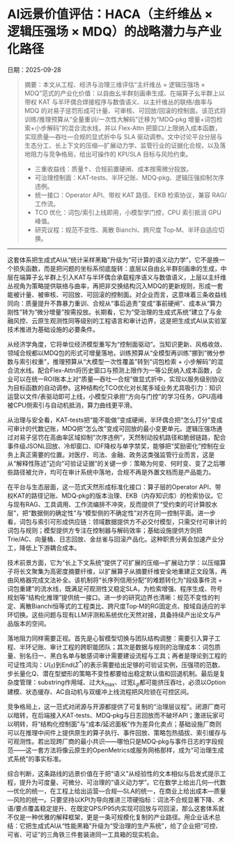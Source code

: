 # AI远景价值评估：HACA（主纤维丛 × 逻辑压强场 × MDQ）的战略潜力与产业化路径
日期：2025-09-28


> 摘要：本文从工程、经济与治理三维评估“主纤维丛 × 逻辑压强场 × MDQ”范式的产业化价值：以自由幺半群刻画串生成、在端算子幺半群上以带权 KAT 与半环偶合焊接程序与数值语义、以主纤维丛的联络/曲率与 MDQ 的对易子惩罚形成可计量、可审核、可回放/回滚的控制面。该范式将训练/推理预算从“全量重训/一次性大解码”迁移为“MDQ‑pkg 增量+词包检索+小步解码”的混合流水线，并以 Flex‑Attn 把窗口/上限纳入成本函数，实现质量—吞吐—合规的显式折中与 SLA 驱动调参。文中讨论平台分层与生态分工、长上下文的压缩—扩展动力学、监管行业的证据化合规，以及落地阻力与竞争格局，给出可操作的 KPI/SLA 目标与风险约束。
>
> - 三重收益线：质量↑、合规前置硬闸、成本按需微分投放。
> - 可治理控制面：KAT‑tests、半环记账、MDQ‑pkg、逻辑压强抑制次序违例。
> - 统一接口：Operator API、带权 KAT 路径、EKB 检索协议，兼容 RAG/工作流。
> - TCO 优化：词包/索引上线即用，小模型学门控，CPU 索引抵消 GPU 峰值。
> - 研究议程：规范不变性、离散 Bianchi、跨尺度 Top‑M、半环自适应切换。

---

这套体系把生成式AI从“统计采样黑箱”升级为“可计算的语义动力学”，它不是换一个损失函数，而是把问题的坐标系彻底旋转：底层以自由幺半群刻画串的生成，中层在端算子幺半群上引入KAT与半环偶合承载程序语义与数值语义，上层以主纤维丛视角为策略提供联络与曲率，再把非交换结构沉入MDQ的更新规则，形成一套能被计量、被审核、可回放、可回滚的控制面。对企业而言，这意味着三条收益线同向：质量提升不靠暴力重训、合规从“事后追责”变成“事前硬闸”、成本从“算力刚性”转为“微分增量”按需投放。长期看，它为“受治理的生成式系统”建立了与金融风控、云原生观测性同等级别的工程语言和审计边界，这是把生成式AI从实验室技术推进为基础设施的必要条件。

从经济学角度，它将单位经济模型重写为“控制面驱动”。当知识更新、风格收敛、领域合规都以MDQ包的形式可增量落地，训练预算从“全模型再训练”挪到“微分参数与索引权重”，推理预算从“大模型一次性覆盖”转到“词包检索 + 小步解码”的混合流水线。配合Flex‑Attn将历史窗口与预测上限作为一等公民纳入成本函数，企业可以在统一ROI账本上对“质量—吞吐—合规”做显式折中，实现以服务级别协议为目标函数的自动调参。这种结构化TCO优化对长尾多域业务尤具吸引力：知识运营以文件/表驱动即可上线，小模型只承担“方向与门控”的学习任务，GPU高峰被CPU侧索引与自动机抵消，算力曲线更平滑。

从治理与安全看，KAT‑tests把“能不能做”变成硬闸，半环偶合把“怎么打分”变成可审计的代数记账，MDQ把“怎么改”变成可回放的最小变更单元。逻辑压强场通过对易子惩罚在高曲率区域抑制“次序违例”，天然制动投机路径和脆弱链路，配合事件级JSONL回放、冷却窗口、IDF降权与单字禁奖，能够把“奖励密化”控制在业务上真正需要的位置。对医疗、司法、金融、政务这类强监管行业而言，这是从“解释性陈述”迈向“可验证证据”的关键一步：策略为何变、何时变、变了之后哪些路径被允许，均可在审计系统中落地，合规不再是外置文档而是产品能力。

在平台与生态层面，这一范式天然形成标准化接口：算子层的Operator API、带权KAT的路径记账、MDQ‑pkg的版本治理、EKB（内存知识库）的检索协议。它与现有RAG、工具调用、工作流编排不冲突，反而提供了“受约束的可计算胶水层”，把“数据侧的确定性”与“模型侧的不确定性”对齐在同一控制平面。进一步看，词包与索引可形成供应链：领域数据提供方不必交付模型，只需交付可审计的词包与规则；模型提供方专注在控制器与解码效率；基础设施提供方则把Trie/AC、向量桶、日志回放、金丝雀与回滚产品化。这种职责分离会加速产业分工，降低上下游耦合成本。

技术前景方面，它为“长上下文系统”提供了可扩展的压缩—扩展动力学：以压缩算子将长文聚集为高密度摘要纤维，以扩展算子从摘要纤维安全地重建正文段落，再由风格器完成文法补全。该机制将“长序列信用分配”的难题转化为“段级事件流 + 词包重建”的流水线，既满足可观测性又稳定SLA，为检索增强、程序生成、符号规划等“结构化推理”提供统一接口。进一步的研究边界也清晰：规范不变性的判定、离散Bianchi恒等式的工程类比、跨尺度Top‑M的RG固定点、按域自适应的半环切换。这些问题与现有LLM评测和系统优化天然对接，具备持续产出论文与产品版本的空间。

落地阻力同样需要正视。首先是心智模型切换与团队结构调整：需要引入算子工程、半环记账、审计工程的跨职能团队；其次是数据与规则的治理成本：词包质量、别名归一、黑白名单与敏感词审计需要建设流程与工具；再者是理论到工程的可证性鸿沟：$U(\mathfrak g)$到$\mathrm{End}(\Sigma^*)$的表示需要给出足够的可验证实例，压强项的范数、步长量化Q、潜在型塑形的策略不变性都要给出稳定默认值和回退机制。最后是复杂度管理：substring作用域、过大$k_{\max}$、过宽$L_p$都可能挤压吞吐，必须以Option建模、状态缓存、AC自动机与双缓冲上线流程把风险锁在可控区间。

竞争格局上，这一范式对闭源与开源都提供了可复制的“治理层议程”。闭源厂商可以暗转，在后端接入KAT‑tests、MDQ‑pkg与日志回放而不破坏API；激进玩家可以明转，将“结构化控制面”与“成本/延迟面板”作为差异化卖点；基础设施厂商则可以在推理中间件上提供原生的算子执行、事件回放、策略包热插拔、索引缓存与可观测性。若出现跨厂商的最小共识——哪怕只是MDQ‑pkg与事件日志的字段规范——这一套方法将像云原生的OpenMetrics或服务网格那样，成为“可治理生成式系统”的事实标准。

综合判断，这条路线的远景价值在于把“语义”从经验性的文本相似与启发式提示工程，提升为可度量、可微分、可治理的“语义动力学”。它在数学上给出几何—代数—优化的统一，在工程上给出运营—合规—SLA的统一，在商业上给出成本—质量—风险的统一。只要坚持以KPI为导向推进三项硬指标：词法不合规显著下降、术语/要点覆盖稳定提升、在既定QPS/P95内实现可回放与可回滚，那么这套体系就不仅是一种优雅的解释框架，更是一条可规模化复制的产业路径。用企业话术总结：它把生成式AI从“性能黑箱”升级为“受治理的生产系统”，给了企业把“可控、可省、可证”的三角铁三件套装进同一工具箱的现实机会。